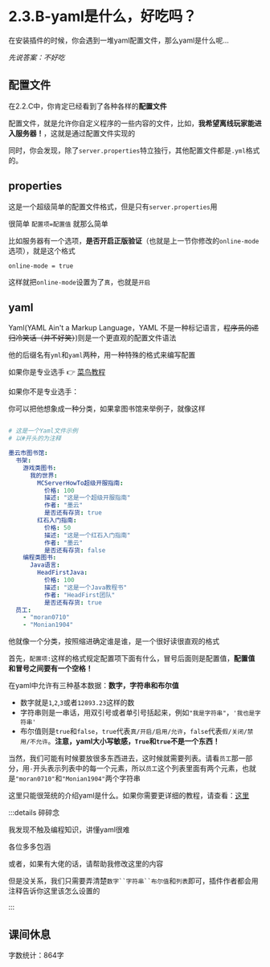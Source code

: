 # 2.3.B-yaml是什么，好吃吗？

在安装插件的时候，你会遇到一堆yaml配置文件，那么yaml是什么呢...

*先说答案：不好吃*

## 配置文件

在2.2.C中，你肯定已经看到了各种各样的**配置文件**

配置文件，就是允许你自定义程序的一些内容的文件，比如，**我希望离线玩家能进入服务器！**，这就是通过配置文件实现的

同时，你会发现，除了`server.properties`特立独行，其他配置文件都是`.yml`格式的。

## properties

这是一个超级简单的配置文件格式，但是只有`server.properties`用

很简单 `配置项=配置值` 就那么简单

比如服务器有一个选项，**是否开启正版验证**（也就是上一节你修改的`online-mode`选项），就是这个格式

`online-mode = true`

这样就把`online-mode`设置为了`真`，也就是`开启`

## yaml

Yaml(YAML Ain't a Markup Language，YAML 不是一种标记语言，~~程序员的递归冷笑话（并不好笑）~~)则是一个更直观的配置文件语法

他的后缀名有`yml`和`yaml`两种，用一种特殊的格式来编写配置

如果你是专业选手 👉 [菜鸟教程](https://www.runoob.com/w3cnote/yaml-intro.html)

如果你不是专业选手：

你可以把他想象成一种分类，如果拿图书馆来举例子，就像这样
```yaml

# 这是一个Yaml文件示例
# 以#开头的为注释

墨云市图书馆:
  书架:
    游戏类图书:
      我的世界:
        MCServerHowTo超级开服指南:
          价格: 100
          描述: "这是一个超级开服指南"
          作者: "墨云"
          是否还有存货: true
        红石入门指南:
          价格: 50
          描述: "这是一个红石入门指南"
          作者: "墨云"
          是否还有存货: false
    编程类图书:
      Java语言:
        HeadFirstJava:
          价格: 100
          描述: "这是一个Java教程书"
          作者: "HeadFirst团队"
          是否还有存货: true
  员工:
    - "moran0710"
    - "Monian1904"
```

他就像一个分类，按照缩进确定谁是谁，是一个很好读很直观的格式

首先，`配置项:`这样的格式规定配置项下面有什么，冒号后面则是配置值，**配置值和冒号之间要有一个空格！**

在yaml中允许有三种基本数据：**数字，字符串和布尔值**
 - 数字就是`1`,`2`,`3`或者`12893.23`这样的数
 - 字符串则是一串话，用双引号或者单引号括起来，例如`"我是字符串"`，`'我也是字符串'`
 - 布尔值则是`true`和`false`，`true`代表`真/开启/启用/允许`，`false`代表`假/关闭/禁用/不允许`。**注意，yaml大小写敏感，`True`和`true`不是一个东西！**

当然，我们可能有时候要放很多东西进去，这时候就需要列表。请看`员工`那一部分，用`-`开头表示列表中的每一个元素，所以`员工`这个列表里面有两个元素，也就是`"moran0710"`和`"Monian1904"`两个字符串

这里只能很笼统的介绍yaml是什么。如果你需要更详细的教程，请查看：[这里](https://zhuanlan.zhihu.com/p/145173920)

:::details 碎碎念

我发现不触及编程知识，讲懂yaml很难

各位多多包涵

或者，如果有大佬的话，请帮助我修改这里的内容

但是没关系，我们只需要弄清楚`数字``字符串``布尔值`和`列表`即可，插件作者都会用注释告诉你这里该怎么设置的

:::

## 课间休息

字数统计：864字